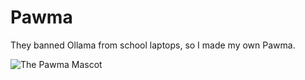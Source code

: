 # Pawma
They banned Ollama from school laptops, so I made my own Pawma.

![The Pawma Mascot](logo.png "Hand drawing of the Pawma Mascot by IMG_25522")
